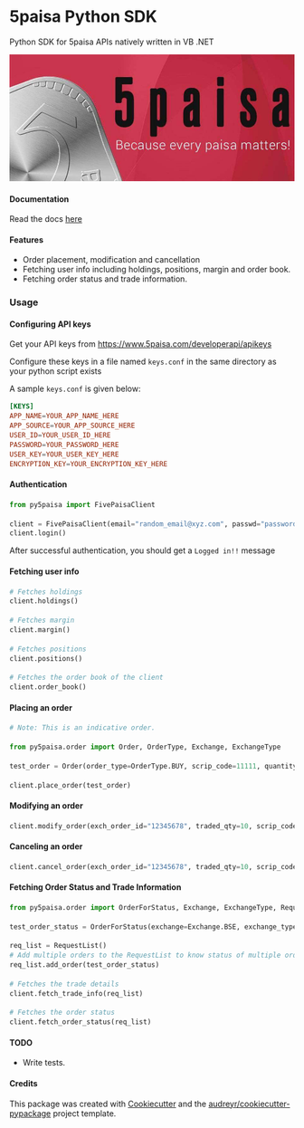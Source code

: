 # 5paisa Python SDK

Python SDK for 5paisa APIs natively written in VB .NET

![5paisa logo](./docs/images/5-paisa-img.jpg)

#### Documentation

Read the docs [here](https://5paisa.github.io/)

#### Features

-   Order placement, modification and cancellation
-   Fetching user info including holdings, positions, margin and order book.
-   Fetching order status and trade information.

### Usage

#### Configuring API keys

Get your API keys from https://www.5paisa.com/developerapi/apikeys

Configure these keys in a file named `keys.conf` in the same directory as your python script exists

A sample `keys.conf` is given below:

```conf
[KEYS]
APP_NAME=YOUR_APP_NAME_HERE
APP_SOURCE=YOUR_APP_SOURCE_HERE
USER_ID=YOUR_USER_ID_HERE
PASSWORD=YOUR_PASSWORD_HERE
USER_KEY=YOUR_USER_KEY_HERE
ENCRYPTION_KEY=YOUR_ENCRYPTION_KEY_HERE
```


#### Authentication

```py
from py5paisa import FivePaisaClient

client = FivePaisaClient(email="random_email@xyz.com", passwd="password", dob="YYYYMMDD")
client.login()
```

After successful authentication, you should get a `Logged in!!` message

#### Fetching user info

```py
# Fetches holdings
client.holdings()

# Fetches margin
client.margin()

# Fetches positions
client.positions()

# Fetches the order book of the client
client.order_book()

```

#### Placing an order

```py
# Note: This is an indicative order.

from py5paisa.order import Order, OrderType, Exchange, ExchangeType

test_order = Order(order_type=OrderType.BUY, scrip_code=11111, quantity=10)

client.place_order(test_order)

```

#### Modifying an order

```py
client.modify_order(exch_order_id="12345678", traded_qty=10, scrip_code=11111)
```

#### Canceling an order

```py
client.cancel_order(exch_order_id="12345678", traded_qty=10, scrip_code=11111)
```

#### Fetching Order Status and Trade Information

```py
from py5paisa.order import OrderForStatus, Exchange, ExchangeType, RequestList

test_order_status = OrderForStatus(exchange=Exchange.BSE, exchange_type=ExchangeType.CASH, scrip_code=500875, order_id=0)

req_list = RequestList()
# Add multiple orders to the RequestList to know status of multiple orders at once.
req_list.add_order(test_order_status)

# Fetches the trade details
client.fetch_trade_info(req_list)

# Fetches the order status
client.fetch_order_status(req_list)

```

#### TODO
 - Write tests.


#### Credits

This package was created with
[Cookiecutter](https://github.com/audreyr/cookiecutter) and the
[audreyr/cookiecutter-pypackage](https://github.com/audreyr/cookiecutter-pypackage)
project template.
